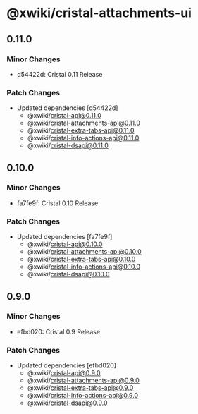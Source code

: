 # @xwiki/cristal-attachments-ui

## 0.11.0

### Minor Changes

- d54422d: Cristal 0.11 Release

### Patch Changes

- Updated dependencies [d54422d]
  - @xwiki/cristal-api@0.11.0
  - @xwiki/cristal-attachments-api@0.11.0
  - @xwiki/cristal-extra-tabs-api@0.11.0
  - @xwiki/cristal-info-actions-api@0.11.0
  - @xwiki/cristal-dsapi@0.11.0

## 0.10.0

### Minor Changes

- fa7fe9f: Cristal 0.10 Release

### Patch Changes

- Updated dependencies [fa7fe9f]
  - @xwiki/cristal-api@0.10.0
  - @xwiki/cristal-attachments-api@0.10.0
  - @xwiki/cristal-extra-tabs-api@0.10.0
  - @xwiki/cristal-info-actions-api@0.10.0
  - @xwiki/cristal-dsapi@0.10.0

## 0.9.0

### Minor Changes

- efbd020: Cristal 0.9 Release

### Patch Changes

- Updated dependencies [efbd020]
  - @xwiki/cristal-api@0.9.0
  - @xwiki/cristal-attachments-api@0.9.0
  - @xwiki/cristal-extra-tabs-api@0.9.0
  - @xwiki/cristal-info-actions-api@0.9.0
  - @xwiki/cristal-dsapi@0.9.0
